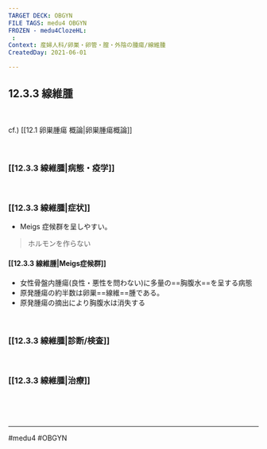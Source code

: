 ```yaml
---
TARGET DECK: OBGYN
FILE TAGS: medu4 OBGYN
FROZEN - medu4ClozeHL:
 : 
Context: 産婦人科/卵巣・卵管・膣・外陰の腫瘍/線維腫
CreatedDay: 2021-06-01

---
```


## 12.3.3 線維腫

<br>

cf.) [[12.1 卵巣腫瘍 概論|卵巣腫瘍概論]]

<br>

### [[12.3.3 線維腫|病態・疫学]]


<br>

### [[12.3.3 線維腫|症状]]
* Meigs 症候群を呈しやすい。
>ホルモンを作らない
#### [[12.3.3 線維腫|Meigs症候群]]
* 女性骨盤内腫瘍(良性・悪性を問わない)に多量の==胸腹水==を呈する病態
* 原発腫瘍の約半数は卵巣==線維==腫である。
* 原発腫瘍の摘出により胸腹水は消失する
<!--ID: 1629820444312-->



<br>

### [[12.3.3 線維腫|診断/検査]]



<br>

### [[12.3.3 線維腫|治療]]


<br><br><br>

---
#medu4 #OBGYN
